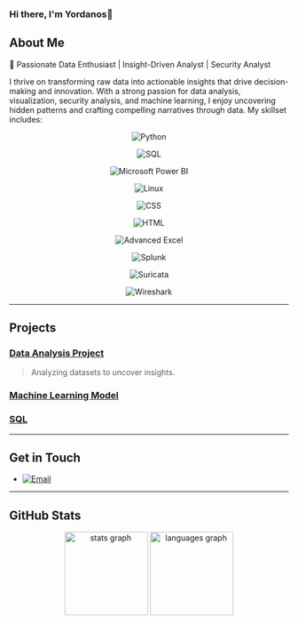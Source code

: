 
### Hi there, I'm Yordanos👋


## About Me

🚀 Passionate Data Enthusiast | Insight-Driven Analyst | Security Analyst

I thrive on transforming raw data into actionable insights that drive decision-making and innovation. With a strong passion for data analysis, visualization, security analysis, and machine learning, I enjoy uncovering hidden patterns and crafting compelling narratives through data. My skillset includes:



<div align="center">
 
 ![Python](https://img.shields.io/badge/Python-3776AB?style=for-the-badge&logo=python&logoColor=white) 
 
 ![SQL](https://img.shields.io/badge/SQL-4479A1?style=for-the-badge&logo=postgresql&logoColor=white)
 
 ![Microsoft Power BI](https://img.shields.io/badge/Power%20BI-F2C811?style=for-the-badge&logo=power-bi&logoColor=black)
 
 ![Linux](https://img.shields.io/badge/Linux-FCC624?style=flat&logo=linux&logoColor=black)
 
 ![CSS](https://img.shields.io/badge/CSS-1572B6?style=for-the-badge&logo=css3&logoColor=white)
 
 ![HTML](https://img.shields.io/badge/HTML-E34F26?style=for-the-badge&logo=html5&logoColor=white)
 
 ![Advanced Excel](https://img.shields.io/badge/Excel-217346?style=for-the-badge&logo=microsoft-excel&logoColor=white)
 
 ![Splunk](https://img.shields.io/badge/Splunk-SIEM-black?logo=splunk&logoColor=white)
 
 ![Suricata](https://img.shields.io/badge/Suricata-IDS-red?logo=suricata&logoColor=white)
 
 ![Wireshark](https://img.shields.io/badge/Wireshark-Network%20Analysis-blue?logo=wireshark&logoColor=white)
 

 
 </div>

---

## Projects

### [Data Analysis Project](https://github.com/yorda2020/PortfolioProjects)
> Analyzing datasets to uncover insights.
### [Machine Learning Model](https://github.com/yourusername/machine-learning-model)
### [SQL](https://github.com/yourusername/data-visualization-dashboard)


---

## Get in Touch

- [![Email](https://img.shields.io/badge/Email-Contact%20Me-green)](mailto:yorda.zerie@example.com)

---
## GitHub Stats

<div align="center">
 <img src="https://github-readme-stats.vercel.app/api?username=yorda2020&hide_title=false&hide_rank=false&show_icons=true&include_all_commits=true&count_private=true&disable_animations=false&theme=dracula&locale=en&hide_border=false" height="150" alt="stats graph"  />
  <img src="https://github-readme-stats.vercel.app/api/top-langs?username=yorda2020&locale=en&hide_title=false&layout=compact&card_width=320&langs_count=5&theme=dracula&hide_border=false" height="150" alt="languages graph"  />
 
</div>


